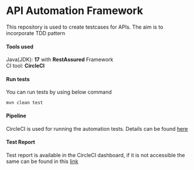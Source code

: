 # API Automation Framework

This repository is used to create testcases for APIs. The aim is to incorporate TDD pattern
 
#### Tools used
 Java(JDK): **17** with **RestAssured** Framework  
 CI tool: **CircleCI**
 
#### Run tests
You can run tests by using below command

```mvn clean test```

#### Pipeline

CircleCI is used for running the automation tests. Details can be found [here](https://app.circleci.com/pipelines/github/saitejasripattapu)

#### Test Report

Test report is available in the CircleCI dashboard, if it is not accessible the same can be found in this [link](https://saitejasripattapu.github.io/user-blog-api-tests/test-report.html)

